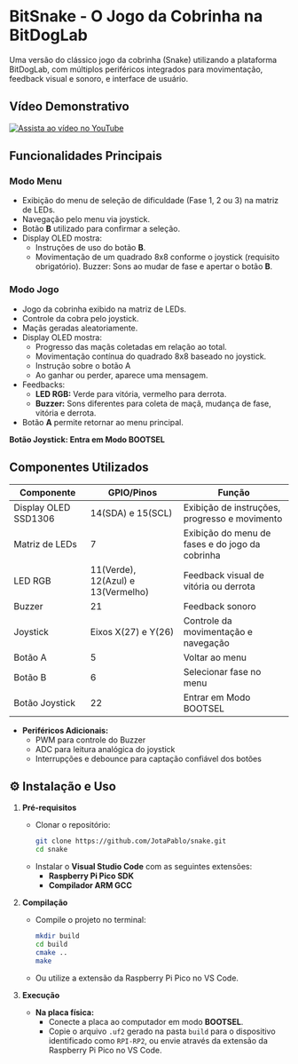 # BitSnake - O Jogo da Cobrinha na BitDogLab

Uma versão do clássico jogo da cobrinha (Snake) utilizando a plataforma BitDogLab, com múltiplos periféricos integrados para movimentação, feedback visual e sonoro, e interface de usuário.

## Vídeo Demonstrativo
[![Assista ao vídeo no YouTube](https://img.youtube.com/vi/JN6O4QZe8Xc/hqdefault.jpg)](https://youtu.be/JN6O4QZe8Xc)

## Funcionalidades Principais

### Modo Menu
- Exibição do menu de seleção de dificuldade (Fase 1, 2 ou 3) na matriz de LEDs.
- Navegação pelo menu via joystick.
- Botão **B** utilizado para confirmar a seleção.
- Display OLED mostra:
  - Instruções de uso do botão **B**.
  - Movimentação de um quadrado 8x8 conforme o joystick (requisito obrigatório).
  Buzzer: Sons ao mudar de fase e apertar o botão **B**.

### Modo Jogo
- Jogo da cobrinha exibido na matriz de LEDs.
- Controle da cobra pelo joystick.
- Maçãs geradas aleatoriamente.
- Display OLED mostra:
  - Progresso das maçãs coletadas em relação ao total.
  - Movimentação contínua do quadrado 8x8 baseado no joystick.
  - Instrução sobre o botão A
  - Ao ganhar ou perder, aparece uma mensagem.
- Feedbacks:
  - **LED RGB:** Verde para vitória, vermelho para derrota.
  - **Buzzer:** Sons diferentes para coleta de maçã, mudança de fase, vitória e derrota.
- Botão **A** permite retornar ao menu principal.

**Botão **Joystick**: Entra em Modo BOOTSEL**


## Componentes Utilizados

| Componente            | GPIO/Pinos                     | Função                                              |
|------------------------|---------------------------------|-----------------------------------------------------|
| Display OLED SSD1306   | 14(SDA) e 15(SCL)                           | Exibição de instruções, progresso e movimento       |
| Matriz de LEDs         | 7              | Exibição do menu de fases e do jogo da cobrinha     |
| LED RGB                | 11(Verde), 12(Azul) e 13(Vermelho)               | Feedback visual de vitória ou derrota               |
| Buzzer                 | 21       | Feedback sonoro                                     |
| Joystick               | Eixos X(27) e Y(26)  | Controle da movimentação e navegação                |
| Botão A                | 5                | Voltar ao menu                                      |
| Botão B                | 6                 | Selecionar fase no menu                             |
| Botão Joystick         | 22                 | Entrar em Modo BOOTSEL |

- **Periféricos Adicionais:**
  - PWM para controle do Buzzer
  - ADC para leitura analógica do joystick
  - Interrupções e debounce para captação confiável dos botões


## ⚙️ Instalação e Uso

1. **Pré-requisitos**
   - Clonar o repositório:
     ```bash
     git clone https://github.com/JotaPablo/snake.git
     cd snake
     ```
   - Instalar o **Visual Studio Code** com as seguintes extensões:
     - **Raspberry Pi Pico SDK**
     - **Compilador ARM GCC**

2. **Compilação**
   - Compile o projeto no terminal:
     ```bash
     mkdir build
     cd build
     cmake ..
     make
     ```
   - Ou utilize a extensão da Raspberry Pi Pico no VS Code.

3. **Execução**
   - **Na placa física:** 
     - Conecte a placa ao computador em modo **BOOTSEL**.
     - Copie o arquivo `.uf2` gerado na pasta `build` para o dispositivo identificado como `RPI-RP2`, ou envie através da extensão da Raspberry Pi Pico no VS Code.
